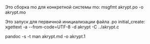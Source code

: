 
Это сборка mo для конкретной системы
mo:
	msgfmt akrypt.po -o akrypt.mo

Это запуск для первичной инициализации файла .po
initial_create:
        xgettext -a --from-code=UTF-8 -d akrypt -C ../akrypt.c


pandoc -s -t man akrypt.md -o akrypt.1
